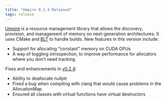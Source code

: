 ```yaml
---
title: "Umpire 0.2.4 Released"
tags: release
---
```


[Umpire](https://github.com/LLNL/Umpire) is a resource management library that allows the discovery, provision, and management of memory on next-generation architectures. It uses CMake and [BLT](https://github.com/LLNL/blt) to handle builds. New features in this version include:
- Support for allocating "constant" memory on CUDA GPUs
- A way of toggling introspection, to improve performance for allocators where you don't need tracking

Fixes and enhancements in [v0.2.4](https://github.com/LLNL/Umpire/releases/tag/v0.2.4):
- Ability to deallocate nullptr
- Fixed a bug when compiling with clang that would cause problems in the AllocationMap
- Ensured all classes with virtual functions have virtual destructors
